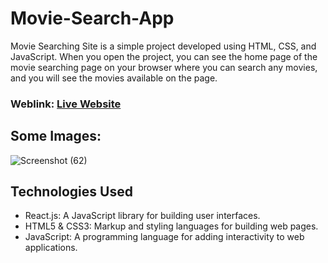 # Movie-Search-App
Movie Searching Site is a simple project developed using HTML, CSS, and JavaScript. When you open the project, you can see the home page of the movie searching page on your browser where you can search any movies, and you will see the movies available on the page. 



### Weblink: [Live Website](http://127.0.0.1:5500/Movie-Search-App/index.html)
## Some Images:
![Screenshot (62)](https://github.com/Shibnathnandi/Movie-Search-App/assets/141571623/fd952c6d-3a9b-433a-b145-6d8d5363a423)

## Technologies Used
- React.js: A JavaScript library for building user interfaces.
- HTML5 & CSS3: Markup and styling languages for building web pages.
- JavaScript: A programming language for adding interactivity to web applications.


